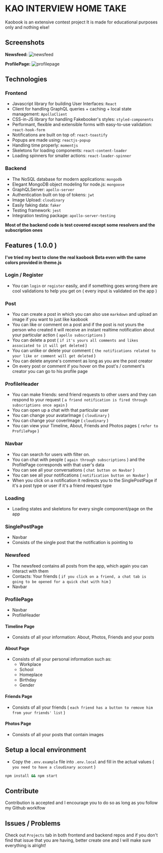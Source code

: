 # KAO INTERVIEW HOME TAKE

Kaobook is an extensive contest project It is made for educational purposes only and nothing else!

## Screenshots

**Newsfeed:**
![newsfeed](https://github.com/Kaodemic/kaobook-clone/blob/master/assets/newsfeed.png)

**ProfilePage:**
![profilepage](https://github.com/Kaodemic/kaobook-clone/blob/master/assets/profile.png)

## Technologies

### Frontend

- Javascript library for building User Interfaces: `React`
- Client for handling GraphQL queries + caching + local state management: `ApolloClient`
- CSS-in-JS library for handling Fakebooker's styles: `styled-components`
- Performant, flexible and extensible forms with easy-to-use validation: `react-hook-form`
- Notifications are built on top of: `react-toastify`
- Popups are made using: `reactjs-popup`
- Handling time properly: `momentjs`
- Skeletons for loading components: `react-content-loader`
- Loading spinners for smaller actions: `react-loader-spinner`

### Backend

- The NoSQL database for modern applications: `mongodb`
- Elegant MongoDB object modeling for node.js: `mongoose`
- GraphQLServer: `apollo-server`
- Authentication built on top of tokens: `jwt`
- Image Upload: `cloudinary`
- Easily faking data: `faker`
- Testing framework: `jest`
- Integration testing package: `apollo-server-testing`

**Most of the backend code is test covered except some resolvers and the subscription ones**

## Features ( 1.0.0 )

**I've tried my best to clone the real kaobook Beta even with the same colors provided in theme.js**

### Login / Register

- You can `login` or `register` easily, and if something goes wrong there are cool validations to help you get on ( every input is validated on the app )

### Post

- You can create a post in which you can also use `markdown` and upload an image if you want to just like kaobook
- You can like or comment on a post and if the post is not yours the person who created it will receive an instant realtime notification about your particular action ( `apollo subscriptions` )
- You can delete a post ( `if it's yours all comments and likes associated to it will get deleted` )
- You can unlike or delete your comment ( `the notifications related to your like or comment will get deleted` )
- You can delete anyone's comment as long as you are the post creator
- On every post or comment if you hover on the post's / comment's creator you can go to his profile page

### ProfileHeader

- You can make friends: send friend requests to other users and they can respond to your request ( `a friend notification is fired through subscriptions once again` )
- You can open up a chat with that particular user
- You can change your avatarImage ( `cloudinary` )
- You can change your coverImage ( `cloudinary` )
- You can view your Timeline, About, Friends and Photos pages ( `refer to ProfilePage` )

### Navbar

- You can search for users with filter on.
- You can chat with people ( `again through subscriptions` ) and the ProfilePage corresponds with that user's data
- You can see all your conversations ( `chat button on Navbar` )
- You can see all your notifications ( `notification button on Navbar` )
- When you click on a notification it redirects you to the SinglePostPage if it's a post type or user if it's a friend request type

### Loading

- Loading states and skeletons for every single component/page on the app

### SinglePostPage

- Navbar
- Consists of the single post that the notification is pointing to

### Newsfeed

- The newsfeed contains all posts from the app, which again you can interact with them
- Contacts: Your friends ( `if you click on a friend, a chat tab is going to be opened for a quick chat with him` )
- Navbar

### ProfilePage

- Navbar
- ProfileHeader


#### Timeline Page

- Consists of all your information: About, Photos, Friends and your posts

#### About Page

- Consists of all your personal information such as:
  - Workplace
  - School
  - Homeplace
  - Birthday
  - Gender

#### Friends Page

- Consists of all your friends ( `each friend has a button to remove him from your friends' list` )

#### Photos Page

- Consists of all your posts that contain images

## Setup a local environment

- Copy the `.env.example` file into `.env.local` and fill in the actual values ( `you need to have a cloudinary account` )

```sh
npm install && npm start
```

## Contribute

Contribution is accepted and I encourage you to do so as long as you follow my Github worklfow

## Issues / Problems

Check out `Projects` tab in both frontend and backend repos and if you don't find that issue that you are having, better create one and I will make sure everything is alright!